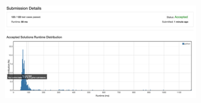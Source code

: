 ![alt text](https://github.com/ajeferson/leetcode/blob/master/605/ajeferson/submission_details.png "Submission details")
